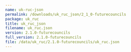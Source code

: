 ```yaml
---
name: uk-ruc-json
permalink: /downloads/uk_ruc_json/2_1_0-futurecouncils
package: uk_ruc
title: uk_ruc_json
filename: uk_ruc.json
version: 2.1.0-futurecouncils
full_version: 2.1.0-futurecouncils
file: /data/uk_ruc/2.1.0-futurecouncils/uk_ruc.json
---
```

